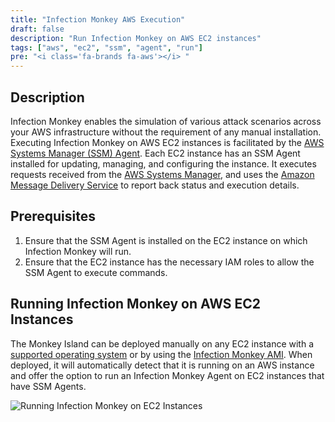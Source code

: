 ```yaml
---
title: "Infection Monkey AWS Execution"
draft: false
description: "Run Infection Monkey on AWS EC2 instances"
tags: ["aws", "ec2", "ssm", "agent", "run"]
pre: "<i class='fa-brands fa-aws'></i> "
---
```


## Description

Infection Monkey enables the simulation of various attack scenarios across your
AWS infrastructure without the requirement of any manual installation.
Executing Infection Monkey on AWS EC2 instances is facilitated by the [AWS
Systems Manager (SSM) Agent](
https://docs.aws.amazon.com/systems-manager/latest/userguide/ssm-agent.html).
Each EC2 instance has an SSM Agent installed for updating, managing, and
configuring the instance. It executes requests received from the [AWS Systems
Manager](
https://docs.aws.amazon.com/systems-manager/latest/userguide/what-is-systems-manager.html),
and uses the [Amazon Message Delivery Service](
https://docs.aws.amazon.com/service-authorization/latest/reference/list_amazonmessagedeliveryservice.html)
to report back status and execution details.

## Prerequisites

1. Ensure that the SSM Agent is installed on the EC2 instance on which
Infection Monkey will run.
1. Ensure that the EC2 instance has the necessary IAM roles to allow
the SSM Agent to execute commands.

## Running Infection Monkey on AWS EC2 Instances

The Monkey Island can be deployed manually on any EC2 instance with a
[supported operating system](
../../reference/system-requirements/#supported-operating-systems) or by using
the [Infection Monkey
AMI](https://aws.amazon.com/marketplace/pp/prodview-b3oqimxzrd762). When
deployed, it will automatically detect that it is running on an AWS instance
and offer the option to run an Infection Monkey Agent on EC2 instances that
have SSM Agents.

![Running Infection Monkey on EC2 Instances](
/images/island/integrations/aws/run_on_aws_ec2.png "Running Infection Monkey on EC2
Instances")
